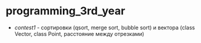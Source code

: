 # programming_3rd_year
- *contest1* - сортировки (qsort, merge sort, bubble sort) и вектора (class Vector, class Point, расстояние между отрезками)
